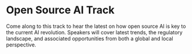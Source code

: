 # Open Source AI Track

Come along to this track to hear the latest on how open source AI is key to the current AI revolution. Speakers 
will cover latest trends, the regulatory landscape, and associated opportunities from both a global and local perspective.
